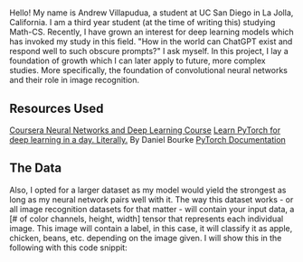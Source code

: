 # 
Hello! My name is Andrew Villapudua, a student at UC San Diego in La Jolla, California. I am a third year student (at the time of writing this) studying Math-CS. Recently, I have grown an interest for deep learning models which has invoked my study in this field. "How in the world can ChatGPT exist and respond well to such obscure prompts?" I ask myself. In this project, I lay a foundation of growth which I can later apply to future, more complex studies. More specifically, the foundation of convolutional neural networks and their role in image recognition. 

## Resources Used
[Coursera Neural Networks and Deep Learning Course](https://www.coursera.org/learn/neural-networks-deep-learning)
[Learn PyTorch for deep learning in a day. Literally.](https://www.youtube.com/watch?v=Z_ikDlimN6A&t=67946s&pp=ygUNbGVhcm4gcHl0b3JjaA%3D%3D) By Daniel Bourke
[PyTorch Documentation](https://pytorch.org/docs/stable/index.html)

## The Data
 Also, I opted for a larger dataset as my model would yield the strongest as long as my neural network pairs well with it. The way this dataset works - or all image recognition datasets for that matter - will contain your input data, a [# of color channels, height, width] tensor that represents each individual image. This image will contain a label, in this case, it will classify it as apple, chicken, beans, etc. depending on the image given. I will show this in the following with this code snippit: 
